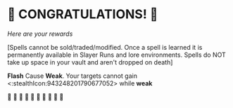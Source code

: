 # :sparkler: CONGRATULATIONS! :sparkler: 
*Here are your rewards*

[Spells cannot be sold/traded/modified. Once a spell is learned it is permanently available in Slayer Runs and lore environments. Spells do NOT take up space in your vault and aren't dropped on death]

**Flash** Cause __Weak__. Your targets cannot gain <:stealthIcon:943248201790677052> while __weak__
 
:sparkler: :sparkler: :sparkler: :sparkler: :sparkler: :sparkler: :sparkler: :sparkler: :sparkler: :sparkler: 
